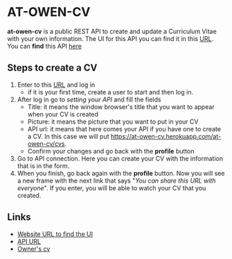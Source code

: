 # AT-OWEN-CV

**at-owen-cv** is a public REST API to create and update a Curriculum Vitae
with your own information. The UI for this API you can find it in this [URL](https://cv-at-app.herokuapp.com/).
You can **find** this API [here](https://at-owen-cv.herokuapp.com/)

## Steps to create a CV
1. Enter to this [URL](https://cv-at-app.herokuapp.com/) and log in
    * if it is your first time, create a user to start and then log in.
2. After log in go to *setting your API* and fill the fields
   * Title: it means the window browser's title that you want to appear when your CV is created
   * Picture: it means the picture that you want to put in your CV
   * API url: it means that here comes your API if you have one to create a CV. In this case
     we will put https://at-owen-cv.herokuapp.com/at-owen-cv/cvs.
   * Confirm your changes and go back with the **profile** button
3. Go to API connection. Here you can create your CV with the information that is in the form.
4. When you finish, go back again with the **profile** button. Now you will see a new frame
   with the next link that says "*You can share this URL with everyone*". If you enter, you will
   be able to watch your CV that you created.

## Links
- [Website URL to find the UI](https://cv-at-app.herokuapp.com/)
- [API URL](https://at-owen-cv.herokuapp.com/)
- [Owner's cv](https://cv-at-app.herokuapp.com/curriculum/60acf70b256da026567ad295)
